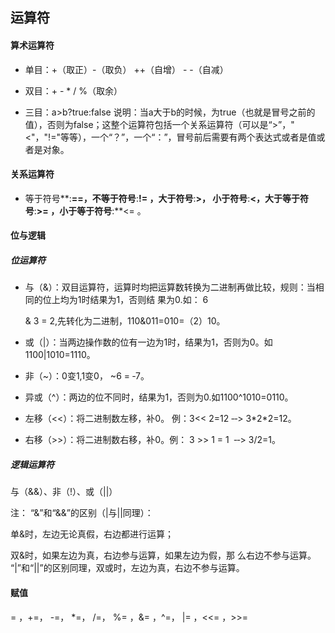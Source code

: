 ## 运算符

#### 算术运算符

* 单目：+（取正）-（取负） ++（自增） - -（自减）

* 双目：+ - \* / %（取余）

* 三目：a&gt;b?true:false 说明：当a大于b的时候，为true（也就是冒号之前的值），否则为false；这整个运算符包括一个关系运算符（可以是“&gt;”，"&lt;"，"!="等等），一个“？”，一个“：”，冒号前后需要有两个表达式或者是值或者是对象。

#### 关系运算符

* 等于符号**:**==，不等于符号**:**!= ，大于符号**:**&gt;， 小于符号**:**&lt;，大于等于符号**:**&gt;= ，小于等于符号**:**&lt;= 。

#### 位与逻辑

##### 位运算符

* 与（&）：双目运算符，运算时均把运算数转换为二进制再做比较，规则：当相同的位上均为1时结果为1，否则结 果为0.如： 6 

  & 3 = 2,先转化为二进制，110&011=010=（2）10。

* 或（\|）：当两边操作数的位有一边为1时，结果为1，否则为0。如1100\|1010=1110。

* 非（~）：0变1,1变0， ~6 = ‐7。

* 异或（^）：两边的位不同时，结果为1，否则为0.如1100^1010=0110。

* 左移（&lt;&lt;）：将二进制数左移，补0。 例：3&lt;&lt; 2=12 ‐‐&gt; 3\*2\*2=12。

* 右移（&gt;&gt;）：将二进制数右移，补0。例： 3 &gt;&gt; 1 = 1  ‐‐&gt; 3/2=1。

##### 逻辑运算符

与（&&）、非（!）、或（\|\|）

注： “&”和“&&”的区别（\|与\|\|同理）：

单&时，左边无论真假，右边都进行运算；

双&时，如果左边为真，右边参与运算，如果左边为假，那 么右边不参与运算。 “\|”和“\|\|”的区别同理，双或时，左边为真，右边不参与运算。

#### 赋值

= ，+=， -=， \*=， /=， %= ，&= ，^=， \|= ，&lt;&lt;= ，&gt;&gt;=

